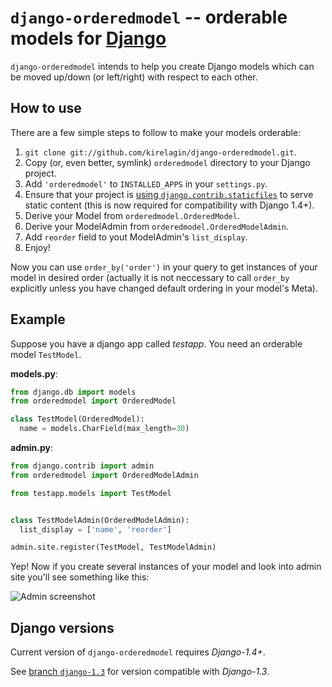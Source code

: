 `django-orderedmodel` -- orderable models for [Django](http://www.djangoproject.com/)
========================================================

`django-orderedmodel` intends to help you create Django models which can be
moved up/down (or left/right) with respect to each other.

How to use
-------------

There are a few simple steps to follow to make your models orderable:

1. `git clone git://github.com/kirelagin/django-orderedmodel.git`.
2. Copy (or, even better, symlink) `orderedmodel` directory to your
   Django project.
3. Add `'orderedmodel'` to `INSTALLED_APPS` in your `settings.py`.
8. Ensure that your project is [using `django.contrib.staticfiles`](https://docs.djangoproject.com/en/dev/howto/static-files/)
   to serve static content (this is now required for compatibility with Django 1.4+).
4. Derive your Model from `orderedmodel.OrderedModel`.
5. Derive your ModelAdmin from `orderedmodel.OrderedModelAdmin`.
6. Add `reorder` field to yout ModelAdmin's `list_display`.
7. Enjoy!

Now you can use `order_by('order')` in your query to get instances of your model
in desired order (actually it is not neccessary to call `order_by` explicitly
unless you have changed default ordering in your model's Meta).

Example
-------

Suppose you have a django app called _testapp_.
You need an orderable model `TestModel`.

**models.py**:

```python
from django.db import models
from orderedmodel import OrderedModel

class TestModel(OrderedModel):
  name = models.CharField(max_length=30)
```

**admin.py**:

```python
from django.contrib import admin
from orderedmodel import OrderedModelAdmin

from testapp.models import TestModel


class TestModelAdmin(OrderedModelAdmin):
  list_display = ['name', 'reorder']

admin.site.register(TestModel, TestModelAdmin)
```


Yep! Now if you create several instances of your model
and look into admin site you'll see something like this:

![Admin screenshot](https://raw.githubusercontent.com/kirelagin/django-orderedmodel/gh-pages/admin.png)

Django versions
---------------

Current version of `django-orderedmodel` requires *Django-1.4+*.

See [branch `django-1.3`](https://github.com/kirelagin/django-orderedmodel/tree/django-1.3)
for version compatible with *Django-1.3*.
